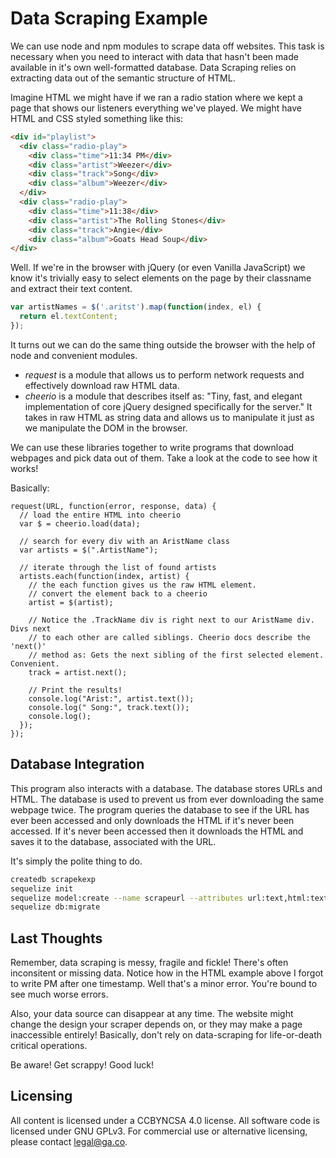 # Data Scraping Example
We can use node and npm modules to scrape data off websites. This task is
necessary when you need to interact with data that hasn't been made available
in it's own well-formatted database. Data Scraping relies on extracting data
out of the semantic structure of HTML.

Imagine HTML we might have if we ran a radio station where we kept a page that
shows our listeners everything we've played. We might have HTML and CSS styled
something like this:

```html
<div id="playlist">
  <div class="radio-play">
    <div class="time">11:34 PM</div>
    <div class="artist">Weezer</div>
    <div class="track">Song</div>
    <div class="album">Weezer</div>
  </div>
  <div class="radio-play">
    <div class="time">11:38</div>
    <div class="artist">The Rolling Stones</div>
    <div class="track">Angie</div>
    <div class="album">Goats Head Soup</div>
</div>
```

Well. If we're in the browser with jQuery (or even Vanilla JavaScript) we know
it's trivially easy to select elements on the page by their classname and extract
their text content.

```js
var artistNames = $('.aritst').map(function(index, el) {
  return el.textContent;
});
```

It turns out we can do the same thing outside the browser with the help of node
and convenient modules. 

- *request* is a module that allows us to perform network requests and
  effectively download raw HTML data.
- *cheerio* is a module that describes itself as: "Tiny, fast, and elegant
  implementation of core jQuery designed specifically for the server." It
  takes in raw HTML as string data and allows us to manipulate it just as
  we manipulate the DOM in the browser.

We can use these libraries together to write programs that download webpages
and pick data out of them. Take a look at the code to see how it works!

Basically:

```
request(URL, function(error, response, data) {
  // load the entire HTML into cheerio
  var $ = cheerio.load(data);

  // search for every div with an AristName class
  var artists = $(".ArtistName");

  // iterate through the list of found artists
  artists.each(function(index, artist) {
    // the each function gives us the raw HTML element.
    // convert the element back to a cheerio
    artist = $(artist);

    // Notice the .TrackName div is right next to our AristName div. Divs next
    // to each other are called siblings. Cheerio docs describe the 'next()'
    // method as: Gets the next sibling of the first selected element. Convenient.
    track = artist.next();

    // Print the results!
    console.log("Arist:", artist.text());
    console.log(" Song:", track.text());
    console.log();
  });
});
```

## Database Integration
This program also interacts with a database. The database stores URLs and HTML.
The database is used to prevent us from ever downloading the same webpage twice.
The program queries the database to see if the URL has ever been accessed and only
downloads the HTML if it's never been accessed. If it's never been accessed then
it downloads the HTML and saves it to the database, associated with the URL.

It's simply the polite thing to do.

```bash
createdb scrapekexp
sequelize init
sequelize model:create --name scrapeurl --attributes url:text,html:text
sequelize db:migrate
```

## Last Thoughts
Remember, data scraping is messy, fragile and fickle! There's often inconsitent
or missing data. Notice how in the HTML example above I forgot to write PM after
one timestamp. Well that's a minor error. You're bound to see much worse errors.

Also, your data source can disappear at any time. The website might change the
design your scraper depends on, or they may make a page inaccessible entirely!
Basically, don't rely on data-scraping for life-or-death critical operations.

Be aware! Get scrappy! Good luck!

## Licensing
All content is licensed under a CC­BY­NC­SA 4.0 license.
All software code is licensed under GNU GPLv3. For commercial use or alternative licensing, please contact legal@ga.co.

